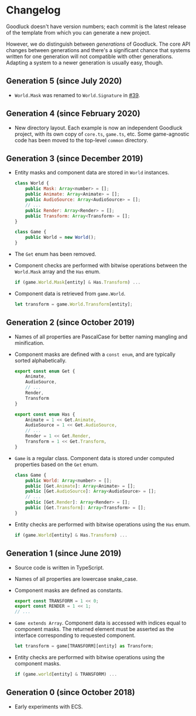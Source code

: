 # Changelog

Goodluck doesn't have version numbers; each commit is the latest release of
the template from which you can generate a new project.

However, we do distinguish between _generations_ of Goodluck. The core API
changes between generations and there's a significant chance that systems
written for one generation will not compatible with other generations.
Adapting a system to a newer generation is usually easy, though.

## Generation 5 (since July 2020)

- `World.Mask` was renamed to `World.Signature` in
[#39](https://github.com/piesku/goodluck/issues/39).

## Generation 4 (since February 2020)

- New directory layout. Each example is now an independent Goodluck project,
with its own copy of `core.ts`, `game.ts`, etc. Some game-agnostic code has
been moved to the top-level `common` directory.

## Generation 3 (since December 2019)

- Entity masks and component data are stored in `World` instances.

    ```js
    class World {
        public Mask: Array<number> = [];
        public Animate: Array<Animate> = [];
        public AudioSource: Array<AudioSource> = [];
        // ...
        public Render: Array<Render> = [];
        public Transform: Array<Transform> = [];
    }

    class Game {
        public World = new World();
    }
    ```

- The `Get` enum has been removed.

- Component checks are performed with bitwise operations between the
`World.Mask` array and the `Has` enum.

    ```js
    if (game.World.Mask[entity] & Has.Transform) ...
    ```

- Component data is retrieved from `game.World`.

    ```js
    let transform = game.World.Transform[entity];
    ```

## Generation 2 (since October 2019)

- Names of all properties are PascalCase for better naming mangling and
minification.

- Component masks are defined with a `const enum`, and are typically sorted
alphabetically.

    ```js
    export const enum Get {
        Animate,
        AudioSource,
        // ...
        Render,
        Transform
    }

    export const enum Has {
        Animate = 1 << Get.Animate,
        AudioSource = 1 << Get.AudioSource,
        // ...
        Render = 1 << Get.Render,
        Transform = 1 << Get.Transform,
    }
    ```

- `Game` is a regular class. Component data is stored under computed
properties based on the `Get` enum.

    ```js
    class Game {
        public World: Array<number> = [];
        public [Get.Animate]: Array<Animate> = [];
        public [Get.AudioSource]: Array<AudioSource> = [];
        // ...
        public [Get.Render]: Array<Render> = [];
        public [Get.Transform]: Array<Transform> = [];
    }
    ```

- Entity checks are performed with bitwise operations using the `Has` enum.

    ```js
    if (game.World[entity] & Has.Transform) ...
    ```

## Generation 1 (since June 2019)

- Source code is written in TypeScript.

- Names of all properties are lowercase snake_case.

- Component masks are defined as constants.

    ```js
    export const TRANSFORM = 1 << 0;
    export const RENDER = 1 << 1;
    // ...
    ```

- `Game extends Array`. Component data is accessed with indices equal to
component masks. The returned element must be asserted as the interface
corresponding to requested component.

    ```js
    let transform = game[TRANSFORM][entity] as Transform;
    ```

- Entity checks are performed with bitwise operations using the component masks.

    ```js
    if (game.world[entity] & TRANSFORM) ...
    ```

## Generation 0 (since October 2018)

- Early experiments with ECS.
